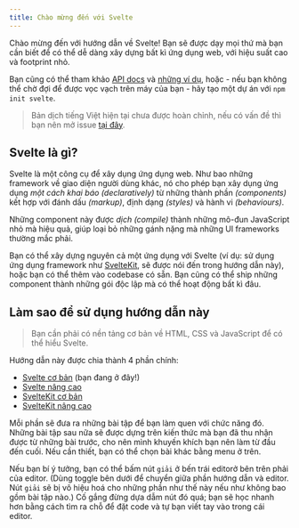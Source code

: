 ```yaml
---
title: Chào mừng đến với Svelte
---
```


Chào mừng đến với hướng dẫn về Svelte! Bạn sẽ được dạy mọi thứ mà bạn cần biết để có thể dễ dàng xây dựng bất kì ứng dụng web, với hiệu suất cao và footprint nhỏ.

Bạn cũng có thể tham khảo [API docs](https://svelte.dev/docs) và [những ví dụ](https://svelte.dev/examples), hoặc - nếu bạn không thể chờ đợi để được vọc vạch trên máy của bạn - hãy tạo một dự án với `npm init svelte`.

> Bản dịch tiếng Việt hiện tại chưa được hoàn chỉnh, nếu có vấn đề thì bạn nên mở issue [tại đây](https://github.com/sveltevietnam/learn.svelte.dev/issues).

## Svelte là gì?

Svelte là một công cụ để xây dụng ứng dụng web. Như bao những framework về giao diện người dùng khác, nó cho phép bạn xây dụng ứng dụng _một cách khai báo_ _(declaratively)_ từ những thành phần _(components)_ kết hợp với đánh dấu _(markup)_, định dạng _(styles)_ và hành vi _(behaviours)_.

Những component này được _dịch_ _(compile)_ thành những mô-đun JavaScript nhỏ mà hiệu quả, giúp loại bỏ những gánh nặng mà những UI frameworks thường mắc phải.

Bạn có thể xây dựng nguyên cả một ứng dụng với Svelte (ví dụ: sử dụng ứng dụng framework như [SvelteKit](https://kit.svelte.dev), sẽ được nói đến trong hướng dẫn này), hoặc bạn có thể thêm vào codebase có sẵn. Bạn cũng có thể ship những component thành những gói độc lập mà có thể hoạt động bất kì đâu.

## Làm sao để sử dụng hướng dẫn này

> Bạn cần phải có nền tảng cơ bản về HTML, CSS và JavaScript để có thể hiểu Svelte.

Hướng dẫn này được chia thành 4 phần chính:

- [Svelte cơ bản](/tutorial/welcome-to-svelte) (bạn đang ở đây!)
- [Svelte nâng cao](/tutorial/tweens)
- [SvelteKit cơ bản](/tutorial/introducing-sveltekit)
- [SvelteKit nâng cao](/tutorial/optional-params)

Mỗi phần sẽ đưa ra những bài tập để bạn làm quen với chức năng đó. Những bài tập sau nữa sẽ được dựng trên kiến thức mà bạn đã thu nhận được từ những bài trước, cho nên mình khuyến khích bạn nên làm từ đầu đến cuối. Nếu cần thiết, bạn có thể chọn bài khác bằng menu ở trên. 

Nếu bạn bí ý tưởng, bạn có thể bấm nút `giải` <span class="desktop">ở bến trái editor</span><span class="mobile">ở bên trên phải của editor</span>. (<span class="mobile">Dùng toggle bên dưới để chuyển giữa phần hướng dẫn và editor. </span>Nút `giải` sẽ bị vô hiệu hoá cho những phần như thế này nếu như không bao gồm bài tập nào.) Cố gắng đừng dựa dẫm nút đó quá; bạn sẽ học nhanh hơn bằng cách tìm ra chỗ để đặt code và tự bạn viết tay vào trong cái editor.
